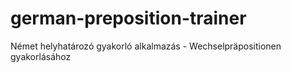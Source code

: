 # german-preposition-trainer
Német helyhatározó gyakorló alkalmazás - Wechselpräpositionen gyakorlásához
